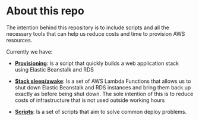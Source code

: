 # About this repo

The intention behind this repository is to include scripts and all the necessary tools that can
help us reduce costs and time to provision AWS resources.

Currently we have:

- **[Provisioning](https://github.com/Wolox/infrastructure-provisioning/tree/master/provisioning)**: Is a script that quickly builds a web application stack using Elastic Beanstalk and RDS

- **[Stack sleep/awake](https://github.com/Wolox/infrastructure-provisioning/tree/master/stack-sleep-awake)**: Is a set of AWS Lambda Functions that allows us to shut down Elastic Beanstalk and RDS instances and bring them back up exactly as before being shut down. The sole intention of this is to reduce costs of infrastructure that is not used outside working hours

- **[Scripts](https://github.com/Wolox/infrastructure-provisioning/tree/master/scripts)**: Is a set of scripts that aim to solve common deploy problems.
